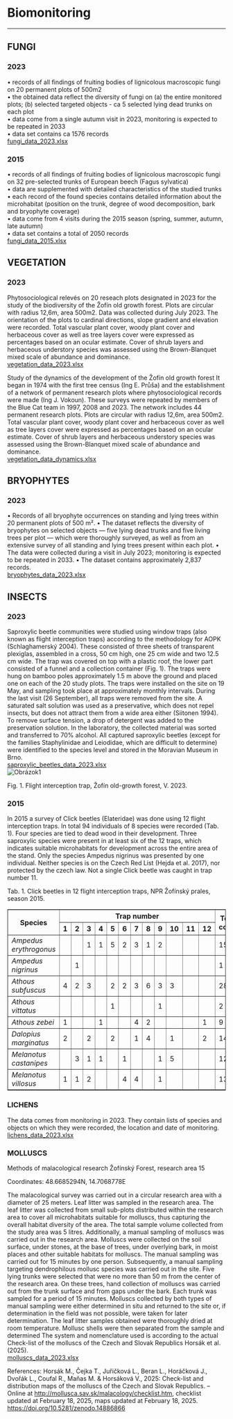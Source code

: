 # Biomonitoring

*******  
## FUNGI 

### 2023 

•	records of all findings of fruiting bodies of lignicolous macroscopic fungi on 20 permanent plots of 500m2 <br>
•	the obtained data reflect the diversity of fungi on (a) the entire monitored plots; (b) selected targeted objects - ca 5 selected lying dead trunks on each plot  <br>
•	data come from a single autumn visit in 2023, monitoring is expected to be repeated in 2033 <br>
•	data set contains ca 1576 records  <br>
[fungi_data_2023.xlsx](fungi_data_2023.xlsx)
 <br>

### 2015 

•	records of all findings of fruiting bodies of lignicolous macroscopic fungi on 32 pre-selected trunks of European beech (Fagus sylvatica)  <br>
•	data are supplemented with detailed characteristics of the studied trunks  <br>
•	each record of the found species contains detailed information about the microhabitat (position on the trunk, degree of wood decomposition, bark and bryophyte coverage)  <br>
•	data come from 4 visits during the 2015 season (spring, summer, autumn, late autumn)  <br>
•	data set contains a total of 2050 records  <br>
[fungi_data_2015.xlsx](BIOMONITORING/fungi_data_2015.xlsx)
 <br>


## VEGETATION

### 2023

Phytosociological relevés on 20 reseach plots designated in 2023 for the study of the biodiversity of the Žofín old growth forest. 
Plots are circular with radius 12,6m, area 500m2.
Data was collected during July 2023. 
The orientation of the plots to cardinal directions, slope gradient and elevation were recorded.
Total vascular plant cover, woody plant cover and herbaceous cover as well as tree layers cover were expressed as percentages based on an ocular estimate.
Cover of shrub layers and herbaceous understory species was assessed using the Brown-Blanquet mixed scale of abundance and dominance. <br>
[vegetation_data_2023.xlsx](https://github.com/user-attachments/files/19735002/vegetation_data_2023.xlsx)
 <br>
 
Study of the dynamics of the development of the Žofín old growth forest
It began in 1974 with the first tree census (Ing E. Průša) and the establishment of a network of permanent research plots where phytosociological records were made (Ing J. Vokoun).
These surveys were repeated by members of the Blue Cat team in 1997, 2008 and 2023.
The network includes 44 permanent research plots.
Plots are circular with radius 12,6m, area 500m2.
Total vascular plant cover, woody plant cover and herbaceous cover as well as tree layers cover were expressed as percentages based on an ocular estimate.
Cover of shrub layers and herbaceous understory species was assessed using the Brown-Blanquet mixed scale of abundance and dominance. <br>
[vegetation_data_dynamics.xlsx](https://github.com/user-attachments/files/19735000/vegetation_data_dynamics.xlsx)
 <br>

## BRYOPHYTES

### 2023
•	Records of all bryophyte occurrences on standing and lying trees within 20 permanent plots of 500 m².
•	The dataset reflects the diversity of bryophytes on selected objects — five lying dead trunks and five living trees per plot — which were thoroughly surveyed, as well as from an extensive survey of all standing and lying trees present within each plot.
•	The data were collected during a visit in July 2023; monitoring is expected to be repeated in 2033.
•	The dataset contains approximately 2,837 records. <br>
[bryophytes_data_2023.xlsx](https://github.com/user-attachments/files/19735005/bryophytes_data_2023.xlsx)
 <br>

## INSECTS

### 2023

Saproxylic beetle communities were studied using window traps (also known as flight interception traps) according to the methodology for AOPK (Schlaghamerský 2004). These consisted of three sheets of transparent plexiglas, assembled in a cross, 50 cm high, one 25 cm wide and two 12.5 cm wide. The trap was covered on top with a plastic roof, the lower part consisted of a funnel and a collection container (Fig. 1). The traps were hung on bamboo poles approximately 1.5 m above the ground and placed one on each of the 20 study plots. The traps were installed on the site on 19 May, and sampling took place at approximately monthly intervals. During the last visit (26 September), all traps were removed from the site. A saturated salt solution was used as a preservative, which does not repel insects, but does not attract them from a wide area either (Siitonen 1994). To remove surface tension, a drop of detergent was added to the preservation solution. In the laboratory, the collected material was sorted and transferred to 70% alcohol. All captured saproxylic beetles (except for the families Staphylinidae and Leiodidae, which are difficult to determine) were identified to the species level and stored in the Moravian Museum in Brno. <br>
[saproxylic_beetles_data_2023.xlsx](https://github.com/user-attachments/files/19735006/saproxylic_beetles_data_2023.xlsx)
 <br>
 ![Obrázok1](https://github.com/user-attachments/assets/56f9cb83-7d34-41be-9691-ae6507b35d4e)

Fig. 1. Flight interception trap, Žofín old-growth forest, V. 2023.
 <br>

### 2015

In 2015 a survey of Click beetles (Elateridae) was done using 12 flight interception traps. In total 94 individuals of 8 species were recorded (Tab. 1). Four species are tied to dead wood in their development. Three saproxylic species were present in at least six of the 12 traps, which indicates suitable microhabitats for development across the entire area of the stand. Only the species Ampedus nigrinus was presented by one individual. Neither species is on the Czech Red List (Hejda et al. 2017), nor protected by the czech law. Not a single Click beetle was caught in trap number 11.



Tab. 1. Click beetles in 12 flight interception traps, NPR Žofínský prales, season 2015.

<table border="1">
  <thead>
    <tr>
      <th rowspan="2">Species</th>
      <th colspan="12">Trap number</th>
      <th rowspan="2">Total count</th>
    </tr>
    <tr>
      <th>1</th><th>2</th><th>3</th><th>4</th><th>5</th><th>6</th>
      <th>7</th><th>8</th><th>9</th><th>10</th><th>11</th><th>12</th>
    </tr>
  </thead>
  <tbody>
    <tr><td><i>Ampedus erythrogonus</i></td><td></td><td></td><td>1</td><td>1</td><td>5</td><td>2</td><td>3</td><td>1</td><td>2</td><td></td><td></td><td></td><td>15</td></tr>
    <tr><td><i>Ampedus nigrinus</i></td><td></td><td>1</td><td></td><td></td><td></td><td></td><td></td><td></td><td></td><td></td><td></td><td></td><td>1</td></tr>
    <tr><td><i>Athous subfuscus</i></td><td>4</td><td>2</td><td>3</td><td></td><td>2</td><td>2</td><td>3</td><td>6</td><td>3</td><td>3</td><td></td><td></td><td>28</td></tr>
    <tr><td><i>Athous vittatus</i></td><td></td><td></td><td></td><td></td><td>1</td><td></td><td></td><td></td><td>1</td><td></td><td></td><td></td><td>2</td></tr>
    <tr><td><i>Athous zebei</i></td><td>1</td><td></td><td></td><td>1</td><td></td><td></td><td>4</td><td>2</td><td></td><td></td><td></td><td>1</td><td>9</td></tr>
    <tr><td><i>Dalopius marginatus</i></td><td>2</td><td></td><td>2</td><td></td><td>2</td><td></td><td>1</td><td>4</td><td></td><td>1</td><td></td><td>2</td><td>14</td></tr>
    <tr><td><i>Melanotus castanipes</i></td><td></td><td>3</td><td>1</td><td>1</td><td></td><td>1</td><td></td><td></td><td>1</td><td>5</td><td></td><td></td><td>12</td></tr>
    <tr><td><i>Melanotus villosus</i></td><td>1</td><td>1</td><td>2</td><td></td><td></td><td>4</td><td>4</td><td></td><td>1</td><td></td><td></td><td></td><td>13</td></tr>
  </tbody>
</table>


### LICHENS

The data comes from monitoring in 2023. They contain lists of species and objects on which they were recorded, the location and date of monitoring. <br>
[lichens_data_2023.xlsx](https://github.com/user-attachments/files/19735015/lichens_data_2023.xlsx)
 <br>

### MOLLUSCS

Methods of malacological research
Žofínský Forest, research area 15
 
Coordinates: 48.6685294N, 14.7068778E
 
The malacological survey was carried out in a circular research area with a diameter of 25 meters. Leaf litter was sampled in the research area. The leaf litter was collected from small sub-plots distributed within the research area to cover all microhabitats suitable for molluscs, thus capturing the overall habitat diversity of the area. The total sample volume collected from the study area was 5 litres. 
Additionally, a manual sampling of molluscs was carried out in the research area. Molluscs were collected on the soil surface, under stones, at the base of trees, under overlying bark, in moist places and other suitable habitats for molluscs. The manual sampling was carried out for 15 minutes by one person.
Subsequently, a manual sampling targeting dendrophilous mollusc species was carried out in the site. Five lying trunks were selected that were no more than 50 m from the center of the research area. On these trees, hand collection of molluscs was carried out from the trunk surface and from gaps under the bark. Each trunk was sampled for a period of 15 minutes.
Molluscs collected by both types of manual sampling were either determined in situ and returned to the site or, if determination in the field was not possible, were taken for later determination. 
The leaf litter samples obtained were thoroughly dried at room temperature. Mollusc shells were then separated from the sample and determined 
The system and nomenclature used is according to the actual Check-list of the molluscs of the Czech and Slovak Republics Horsák et al. (2025).  <br>
[molluscs_data_2023.xlsx](https://github.com/user-attachments/files/19735026/molluscs_data_2023.xlsx)
 <br>

 
References:
Horsák M., Čejka T., Juřičková L., Beran L., Horáčková J., Dvořák L., Coufal R., Maňas M. & Horsáková V., 2025: Check-list and distribution maps of the molluscs of the Czech and Slovak Republics. – Online at http://mollusca.sav.sk/malacology/checklist.htm, checklist updated at February 18, 2025, maps updated at February 18, 2025. https://doi.org/10.5281/zenodo.14886866



